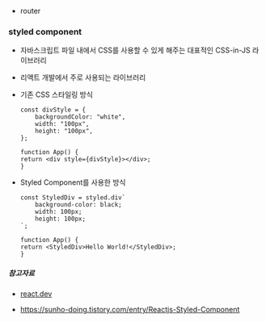 
- router

### styled component

- 자바스크립트 파일 내에서 CSS를 사용할 수 있게 해주는 대표적인 CSS-in-JS 라이브러리
- 리액트 개발에서 주로 사용되는 라이브러리

- 기존 CSS 스타일링 방식
    ```
    const divStyle = {
        backgroundColor: "white",
        width: "100px",
        height: "100px",
    };

    function App() {
    return <div style={divStyle}></div>;
    }
    ```

- Styled Component를 사용한 방식
    ```
    const StyledDiv = styled.div`
        background-color: black;
        width: 100px;
        height: 100px;
    `;

    function App() {
    return <StyledDiv>Hello World!</StyledDiv>;
    }
    ```


##### 참고자료
- [react.dev](https://react.dev/blog/2023/03/16/introducing-react-dev)

- https://sunho-doing.tistory.com/entry/Reactjs-Styled-Component